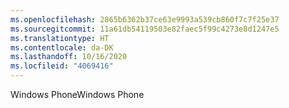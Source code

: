 ```yaml
---
ms.openlocfilehash: 2865b6362b37ce63e9993a539cb860f7c7f25e37
ms.sourcegitcommit: 11a61db54119503e82faec5f99c4273e8d1247e5
ms.translationtype: HT
ms.contentlocale: da-DK
ms.lasthandoff: 10/16/2020
ms.locfileid: "4069416"
---
```

<span data-ttu-id="fa4b3-101">Windows Phone</span><span class="sxs-lookup"><span data-stu-id="fa4b3-101">Windows Phone</span></span>